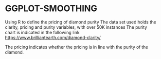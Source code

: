 # GGPLOT-SMOOTHING
Using R to define the pricing of diamond purity
The data set used holds the clarity, pricing and purity variables, with over 50K instances 
The purity chart is indicated in the following link 
https://www.brilliantearth.com/diamond-clarity/

The pricing indicates whether the pricing is in line with the purity of the diamond. 
